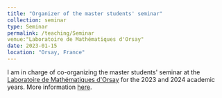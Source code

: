 ```yaml
---
title: "Organizer of the master students' seminar"
collection: seminar
type: Seminar
permalink: /teaching/Seminar
venue:"Laboratoire de Mathématiques d'Orsay"
date: 2023-01-15
location: "Orsay, France"
---
```

I am in charge of co-organizing the master students' seminar at the [Laboratoire de Mathématiques d'Orsay](https://www.imo.universite-paris-saclay.fr/fr/) for the 2023 and 2024 academic years. More information [here](https://master-statml.imo.universite-paris-saclay.fr/).
